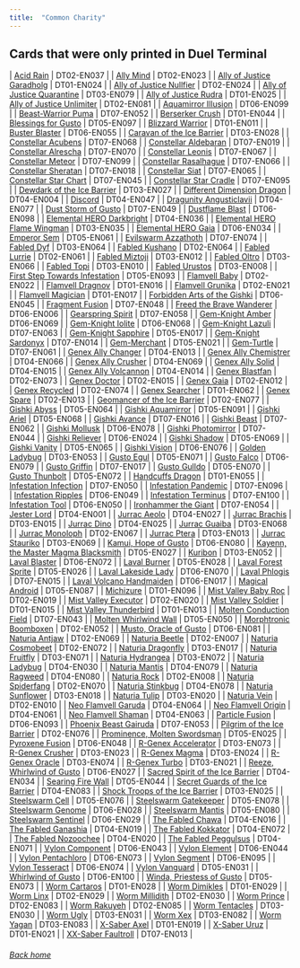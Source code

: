 ```yaml
---
title:  "Common Charity"
---
```

## Cards that were only printed in Duel Terminal
| [Acid Rain](https://db.ygoprodeck.com/card/?search=Acid%20Rain) | DT02-EN037 |
| [Ally Mind](https://db.ygoprodeck.com/card/?search=Ally%20Mind) | DT02-EN023 |
| [Ally of Justice Garadholg](https://db.ygoprodeck.com/card/?search=Ally%20of%20Justice%20Garadholg) | DT01-EN024 |
| [Ally of Justice Nullfier](https://db.ygoprodeck.com/card/?search=Ally%20of%20Justice%20Nullfier) | DT02-EN024 |
| [Ally of Justice Quarantine](https://db.ygoprodeck.com/card/?search=Ally%20of%20Justice%20Quarantine) | DT03-EN079 |
| [Ally of Justice Rudra](https://db.ygoprodeck.com/card/?search=Ally%20of%20Justice%20Rudra) | DT01-EN025 |
| [Ally of Justice Unlimiter](https://db.ygoprodeck.com/card/?search=Ally%20of%20Justice%20Unlimiter) | DT02-EN081 |
| [Aquamirror Illusion](https://db.ygoprodeck.com/card/?search=Aquamirror%20Illusion) | DT06-EN099 |
| [Beast-Warrior Puma](https://db.ygoprodeck.com/card/?search=Beast-Warrior%20Puma) | DT07-EN052 |
| [Berserker Crush](https://db.ygoprodeck.com/card/?search=Berserker%20Crush) | DT01-EN044 |
| [Blessings for Gusto](https://db.ygoprodeck.com/card/?search=Blessings%20for%20Gusto) | DT05-EN097 |
| [Blizzard Warrior](https://db.ygoprodeck.com/card/?search=Blizzard%20Warrior) | DT01-EN011 |
| [Buster Blaster](https://db.ygoprodeck.com/card/?search=Buster%20Blaster) | DT06-EN055 |
| [Caravan of the Ice Barrier](https://db.ygoprodeck.com/card/?search=Caravan%20of%20the%20Ice%20Barrier) | DT03-EN028 |
| [Constellar Acubens](https://db.ygoprodeck.com/card/?search=Constellar%20Acubens) | DT07-EN068 |
| [Constellar Aldebaran](https://db.ygoprodeck.com/card/?search=Constellar%20Aldebaran) | DT07-EN019 |
| [Constellar Alrescha](https://db.ygoprodeck.com/card/?search=Constellar%20Alrescha) | DT07-EN070 |
| [Constellar Leonis](https://db.ygoprodeck.com/card/?search=Constellar%20Leonis) | DT07-EN067 |
| [Constellar Meteor](https://db.ygoprodeck.com/card/?search=Constellar%20Meteor) | DT07-EN099 |
| [Constellar Rasalhague](https://db.ygoprodeck.com/card/?search=Constellar%20Rasalhague) | DT07-EN066 |
| [Constellar Sheratan](https://db.ygoprodeck.com/card/?search=Constellar%20Sheratan) | DT07-EN018 |
| [Constellar Siat](https://db.ygoprodeck.com/card/?search=Constellar%20Siat) | DT07-EN065 |
| [Constellar Star Chart](https://db.ygoprodeck.com/card/?search=Constellar%20Star%20Chart) | DT07-EN045 |
| [Constellar Star Cradle](https://db.ygoprodeck.com/card/?search=Constellar%20Star%20Cradle) | DT07-EN095 |
| [Dewdark of the Ice Barrier](https://db.ygoprodeck.com/card/?search=Dewdark%20of%20the%20Ice%20Barrier) | DT03-EN027 |
| [Different Dimension Dragon](https://db.ygoprodeck.com/card/?search=Different%20Dimension%20Dragon) | DT04-EN004 |
| [Discord](https://db.ygoprodeck.com/card/?search=Discord) | DT04-EN047 |
| [Dragunity Angusticlavii](https://db.ygoprodeck.com/card/?search=Dragunity%20Angusticlavii) | DT04-EN077 |
| [Dust Storm of Gusto](https://db.ygoprodeck.com/card/?search=Dust%20Storm%20of%20Gusto) | DT07-EN049 |
| [Dustflame Blast](https://db.ygoprodeck.com/card/?search=Dustflame%20Blast) | DT06-EN098 |
| [Elemental HERO Darkbright](https://db.ygoprodeck.com/card/?search=Elemental%20HERO%20Darkbright) | DT04-EN036 |
| [Elemental HERO Flame Wingman](https://db.ygoprodeck.com/card/?search=Elemental%20HERO%20Flame%20Wingman) | DT03-EN035 |
| [Elemental HERO Gaia](https://db.ygoprodeck.com/card/?search=Elemental%20HERO%20Gaia) | DT06-EN034 |
| [Emperor Sem](https://db.ygoprodeck.com/card/?search=Emperor%20Sem) | DT05-EN061 |
| [Evilswarm Azzathoth](https://db.ygoprodeck.com/card/?search=Evilswarm%20Azzathoth) | DT07-EN074 |
| [Fabled Dyf](https://db.ygoprodeck.com/card/?search=Fabled%20Dyf) | DT03-EN064 |
| [Fabled Kushano](https://db.ygoprodeck.com/card/?search=Fabled%20Kushano) | DT02-EN064 |
| [Fabled Lurrie](https://db.ygoprodeck.com/card/?search=Fabled%20Lurrie) | DT02-EN061 |
| [Fabled Miztoji](https://db.ygoprodeck.com/card/?search=Fabled%20Miztoji) | DT03-EN012 |
| [Fabled Oltro](https://db.ygoprodeck.com/card/?search=Fabled%20Oltro) | DT03-EN066 |
| [Fabled Topi](https://db.ygoprodeck.com/card/?search=Fabled%20Topi) | DT03-EN010 |
| [Fabled Urustos](https://db.ygoprodeck.com/card/?search=Fabled%20Urustos) | DT03-EN008 |
| [First Step Towards Infestation](https://db.ygoprodeck.com/card/?search=First%20Step%20Towards%20Infestation) | DT05-EN093 |
| [Flamvell Baby](https://db.ygoprodeck.com/card/?search=Flamvell%20Baby) | DT02-EN022 |
| [Flamvell Dragnov](https://db.ygoprodeck.com/card/?search=Flamvell%20Dragnov) | DT01-EN016 |
| [Flamvell Grunika](https://db.ygoprodeck.com/card/?search=Flamvell%20Grunika) | DT02-EN021 |
| [Flamvell Magician](https://db.ygoprodeck.com/card/?search=Flamvell%20Magician) | DT01-EN017 |
| [Forbidden Arts of the Gishki](https://db.ygoprodeck.com/card/?search=Forbidden%20Arts%20of%20the%20Gishki) | DT06-EN045 |
| [Fragment Fusion](https://db.ygoprodeck.com/card/?search=Fragment%20Fusion) | DT07-EN048 |
| [Freed the Brave Wanderer](https://db.ygoprodeck.com/card/?search=Freed%20the%20Brave%20Wanderer) | DT06-EN006 |
| [Gearspring Spirit](https://db.ygoprodeck.com/card/?search=Gearspring%20Spirit) | DT07-EN058 |
| [Gem-Knight Amber](https://db.ygoprodeck.com/card/?search=Gem-Knight%20Amber) | DT06-EN069 |
| [Gem-Knight Iolite](https://db.ygoprodeck.com/card/?search=Gem-Knight%20Iolite) | DT06-EN068 |
| [Gem-Knight Lazuli](https://db.ygoprodeck.com/card/?search=Gem-Knight%20Lazuli) | DT07-EN063 |
| [Gem-Knight Sapphire](https://db.ygoprodeck.com/card/?search=Gem-Knight%20Sapphire) | DT05-EN017 |
| [Gem-Knight Sardonyx](https://db.ygoprodeck.com/card/?search=Gem-Knight%20Sardonyx) | DT07-EN014 |
| [Gem-Merchant](https://db.ygoprodeck.com/card/?search=Gem-Merchant) | DT05-EN021 |
| [Gem-Turtle](https://db.ygoprodeck.com/card/?search=Gem-Turtle) | DT07-EN061 |
| [Genex Ally Changer](https://db.ygoprodeck.com/card/?search=Genex%20Ally%20Changer) | DT04-EN013 |
| [Genex Ally Chemistrer](https://db.ygoprodeck.com/card/?search=Genex%20Ally%20Chemistrer) | DT04-EN066 |
| [Genex Ally Crusher](https://db.ygoprodeck.com/card/?search=Genex%20Ally%20Crusher) | DT04-EN069 |
| [Genex Ally Solid](https://db.ygoprodeck.com/card/?search=Genex%20Ally%20Solid) | DT04-EN015 |
| [Genex Ally Volcannon](https://db.ygoprodeck.com/card/?search=Genex%20Ally%20Volcannon) | DT04-EN014 |
| [Genex Blastfan](https://db.ygoprodeck.com/card/?search=Genex%20Blastfan) | DT02-EN073 |
| [Genex Doctor](https://db.ygoprodeck.com/card/?search=Genex%20Doctor) | DT02-EN015 |
| [Genex Gaia](https://db.ygoprodeck.com/card/?search=Genex%20Gaia) | DT02-EN012 |
| [Genex Recycled](https://db.ygoprodeck.com/card/?search=Genex%20Recycled) | DT02-EN074 |
| [Genex Searcher](https://db.ygoprodeck.com/card/?search=Genex%20Searcher) | DT01-EN062 |
| [Genex Spare](https://db.ygoprodeck.com/card/?search=Genex%20Spare) | DT02-EN013 |
| [Geomancer of the Ice Barrier](https://db.ygoprodeck.com/card/?search=Geomancer%20of%20the%20Ice%20Barrier) | DT02-EN077 |
| [Gishki Abyss](https://db.ygoprodeck.com/card/?search=Gishki%20Abyss) | DT05-EN064 |
| [Gishki Aquamirror](https://db.ygoprodeck.com/card/?search=Gishki%20Aquamirror) | DT05-EN091 |
| [Gishki Ariel](https://db.ygoprodeck.com/card/?search=Gishki%20Ariel) | DT05-EN068 |
| [Gishki Avance](https://db.ygoprodeck.com/card/?search=Gishki%20Avance) | DT07-EN016 |
| [Gishki Beast](https://db.ygoprodeck.com/card/?search=Gishki%20Beast) | DT07-EN062 |
| [Gishki Mollusk](https://db.ygoprodeck.com/card/?search=Gishki%20Mollusk) | DT06-EN078 |
| [Gishki Photomirror](https://db.ygoprodeck.com/card/?search=Gishki%20Photomirror) | DT07-EN044 |
| [Gishki Reliever](https://db.ygoprodeck.com/card/?search=Gishki%20Reliever) | DT06-EN024 |
| [Gishki Shadow](https://db.ygoprodeck.com/card/?search=Gishki%20Shadow) | DT05-EN069 |
| [Gishki Vanity](https://db.ygoprodeck.com/card/?search=Gishki%20Vanity) | DT05-EN065 |
| [Gishki Vision](https://db.ygoprodeck.com/card/?search=Gishki%20Vision) | DT06-EN076 |
| [Golden Ladybug](https://db.ygoprodeck.com/card/?search=Golden%20Ladybug) | DT03-EN053 |
| [Gusto Egul](https://db.ygoprodeck.com/card/?search=Gusto%20Egul) | DT05-EN071 |
| [Gusto Falco](https://db.ygoprodeck.com/card/?search=Gusto%20Falco) | DT06-EN079 |
| [Gusto Griffin](https://db.ygoprodeck.com/card/?search=Gusto%20Griffin) | DT07-EN017 |
| [Gusto Gulldo](https://db.ygoprodeck.com/card/?search=Gusto%20Gulldo) | DT05-EN070 |
| [Gusto Thunbolt](https://db.ygoprodeck.com/card/?search=Gusto%20Thunbolt) | DT05-EN072 |
| [Handcuffs Dragon](https://db.ygoprodeck.com/card/?search=Handcuffs%20Dragon) | DT01-EN055 |
| [Infestation Infection](https://db.ygoprodeck.com/card/?search=Infestation%20Infection) | DT07-EN050 |
| [Infestation Pandemic](https://db.ygoprodeck.com/card/?search=Infestation%20Pandemic) | DT07-EN096 |
| [Infestation Ripples](https://db.ygoprodeck.com/card/?search=Infestation%20Ripples) | DT06-EN049 |
| [Infestation Terminus](https://db.ygoprodeck.com/card/?search=Infestation%20Terminus) | DT07-EN100 |
| [Infestation Tool](https://db.ygoprodeck.com/card/?search=Infestation%20Tool) | DT06-EN050 |
| [Ironhammer the Giant](https://db.ygoprodeck.com/card/?search=Ironhammer%20the%20Giant) | DT07-EN054 |
| [Jester Lord](https://db.ygoprodeck.com/card/?search=Jester%20Lord) | DT04-EN001 |
| [Jurrac Aeolo](https://db.ygoprodeck.com/card/?search=Jurrac%20Aeolo) | DT04-EN027 |
| [Jurrac Brachis](https://db.ygoprodeck.com/card/?search=Jurrac%20Brachis) | DT03-EN015 |
| [Jurrac Dino](https://db.ygoprodeck.com/card/?search=Jurrac%20Dino) | DT04-EN025 |
| [Jurrac Guaiba](https://db.ygoprodeck.com/card/?search=Jurrac%20Guaiba) | DT03-EN068 |
| [Jurrac Monoloph](https://db.ygoprodeck.com/card/?search=Jurrac%20Monoloph) | DT02-EN067 |
| [Jurrac Ptera](https://db.ygoprodeck.com/card/?search=Jurrac%20Ptera) | DT03-EN013 |
| [Jurrac Stauriko](https://db.ygoprodeck.com/card/?search=Jurrac%20Stauriko) | DT03-EN069 |
| [Kamui, Hope of Gusto](https://db.ygoprodeck.com/card/?search=Kamui,%20Hope%20of%20Gusto) | DT06-EN080 |
| [Kayenn, the Master Magma Blacksmith](https://db.ygoprodeck.com/card/?search=Kayenn,%20the%20Master%20Magma%20Blacksmith) | DT05-EN027 |
| [Kuribon](https://db.ygoprodeck.com/card/?search=Kuribon) | DT03-EN052 |
| [Laval Blaster](https://db.ygoprodeck.com/card/?search=Laval%20Blaster) | DT06-EN072 |
| [Laval Burner](https://db.ygoprodeck.com/card/?search=Laval%20Burner) | DT05-EN028 |
| [Laval Forest Sprite](https://db.ygoprodeck.com/card/?search=Laval%20Forest%20Sprite) | DT05-EN026 |
| [Laval Lakeside Lady](https://db.ygoprodeck.com/card/?search=Laval%20Lakeside%20Lady) | DT06-EN070 |
| [Laval Phlogis](https://db.ygoprodeck.com/card/?search=Laval%20Phlogis) | DT07-EN015 |
| [Laval Volcano Handmaiden](https://db.ygoprodeck.com/card/?search=Laval%20Volcano%20Handmaiden) | DT06-EN017 |
| [Magical Android](https://db.ygoprodeck.com/card/?search=Magical%20Android) | DT05-EN087 |
| [Michizure](https://db.ygoprodeck.com/card/?search=Michizure) | DT01-EN096 |
| [Mist Valley Baby Roc](https://db.ygoprodeck.com/card/?search=Mist%20Valley%20Baby%20Roc) | DT02-EN019 |
| [Mist Valley Executor](https://db.ygoprodeck.com/card/?search=Mist%20Valley%20Executor) | DT02-EN020 |
| [Mist Valley Soldier](https://db.ygoprodeck.com/card/?search=Mist%20Valley%20Soldier) | DT01-EN015 |
| [Mist Valley Thunderbird](https://db.ygoprodeck.com/card/?search=Mist%20Valley%20Thunderbird) | DT01-EN013 |
| [Molten Conduction Field](https://db.ygoprodeck.com/card/?search=Molten%20Conduction%20Field) | DT07-EN043 |
| [Molten Whirlwind Wall](https://db.ygoprodeck.com/card/?search=Molten%20Whirlwind%20Wall) | DT05-EN050 |
| [Morphtronic Boomboxen](https://db.ygoprodeck.com/card/?search=Morphtronic%20Boomboxen) | DT02-EN052 |
| [Musto, Oracle of Gusto](https://db.ygoprodeck.com/card/?search=Musto,%20Oracle%20of%20Gusto) | DT06-EN081 |
| [Naturia Antjaw](https://db.ygoprodeck.com/card/?search=Naturia%20Antjaw) | DT02-EN069 |
| [Naturia Beetle](https://db.ygoprodeck.com/card/?search=Naturia%20Beetle) | DT02-EN007 |
| [Naturia Cosmobeet](https://db.ygoprodeck.com/card/?search=Naturia%20Cosmobeet) | DT02-EN072 |
| [Naturia Dragonfly](https://db.ygoprodeck.com/card/?search=Naturia%20Dragonfly) | DT03-EN017 |
| [Naturia Fruitfly](https://db.ygoprodeck.com/card/?search=Naturia%20Fruitfly) | DT03-EN071 |
| [Naturia Hydrangea](https://db.ygoprodeck.com/card/?search=Naturia%20Hydrangea) | DT03-EN072 |
| [Naturia Ladybug](https://db.ygoprodeck.com/card/?search=Naturia%20Ladybug) | DT04-EN030 |
| [Naturia Mantis](https://db.ygoprodeck.com/card/?search=Naturia%20Mantis) | DT04-EN079 |
| [Naturia Ragweed](https://db.ygoprodeck.com/card/?search=Naturia%20Ragweed) | DT04-EN080 |
| [Naturia Rock](https://db.ygoprodeck.com/card/?search=Naturia%20Rock) | DT02-EN008 |
| [Naturia Spiderfang](https://db.ygoprodeck.com/card/?search=Naturia%20Spiderfang) | DT02-EN070 |
| [Naturia Stinkbug](https://db.ygoprodeck.com/card/?search=Naturia%20Stinkbug) | DT04-EN078 |
| [Naturia Sunflower](https://db.ygoprodeck.com/card/?search=Naturia%20Sunflower) | DT03-EN018 |
| [Naturia Tulip](https://db.ygoprodeck.com/card/?search=Naturia%20Tulip) | DT03-EN020 |
| [Naturia Vein](https://db.ygoprodeck.com/card/?search=Naturia%20Vein) | DT02-EN010 |
| [Neo Flamvell Garuda](https://db.ygoprodeck.com/card/?search=Neo%20Flamvell%20Garuda) | DT04-EN064 |
| [Neo Flamvell Origin](https://db.ygoprodeck.com/card/?search=Neo%20Flamvell%20Origin) | DT04-EN061 |
| [Neo Flamvell Shaman](https://db.ygoprodeck.com/card/?search=Neo%20Flamvell%20Shaman) | DT04-EN063 |
| [Particle Fusion](https://db.ygoprodeck.com/card/?search=Particle%20Fusion) | DT06-EN093 |
| [Phoenix Beast Gairuda](https://db.ygoprodeck.com/card/?search=Phoenix%20Beast%20Gairuda) | DT07-EN053 |
| [Pilgrim of the Ice Barrier](https://db.ygoprodeck.com/card/?search=Pilgrim%20of%20the%20Ice%20Barrier) | DT02-EN076 |
| [Prominence, Molten Swordsman](https://db.ygoprodeck.com/card/?search=Prominence,%20Molten%20Swordsman) | DT05-EN025 |
| [Pyroxene Fusion](https://db.ygoprodeck.com/card/?search=Pyroxene%20Fusion) | DT06-EN048 |
| [R-Genex Accelerator](https://db.ygoprodeck.com/card/?search=R-Genex%20Accelerator) | DT03-EN073 |
| [R-Genex Crusher](https://db.ygoprodeck.com/card/?search=R-Genex%20Crusher) | DT03-EN023 |
| [R-Genex Magma](https://db.ygoprodeck.com/card/?search=R-Genex%20Magma) | DT03-EN024 |
| [R-Genex Oracle](https://db.ygoprodeck.com/card/?search=R-Genex%20Oracle) | DT03-EN074 |
| [R-Genex Turbo](https://db.ygoprodeck.com/card/?search=R-Genex%20Turbo) | DT03-EN021 |
| [Reeze, Whirlwind of Gusto](https://db.ygoprodeck.com/card/?search=Reeze,%20Whirlwind%20of%20Gusto) | DT06-EN027 |
| [Sacred Spirit of the Ice Barrier](https://db.ygoprodeck.com/card/?search=Sacred%20Spirit%20of%20the%20Ice%20Barrier) | DT04-EN034 |
| [Searing Fire Wall](https://db.ygoprodeck.com/card/?search=Searing%20Fire%20Wall) | DT05-EN044 |
| [Secret Guards of the Ice Barrier](https://db.ygoprodeck.com/card/?search=Secret%20Guards%20of%20the%20Ice%20Barrier) | DT04-EN083 |
| [Shock Troops of the Ice Barrier](https://db.ygoprodeck.com/card/?search=Shock%20Troops%20of%20the%20Ice%20Barrier) | DT03-EN025 |
| [Steelswarm Cell](https://db.ygoprodeck.com/card/?search=Steelswarm%20Cell) | DT05-EN076 |
| [Steelswarm Gatekeeper](https://db.ygoprodeck.com/card/?search=Steelswarm%20Gatekeeper) | DT05-EN078 |
| [Steelswarm Genome](https://db.ygoprodeck.com/card/?search=Steelswarm%20Genome) | DT06-EN028 |
| [Steelswarm Mantis](https://db.ygoprodeck.com/card/?search=Steelswarm%20Mantis) | DT05-EN080 |
| [Steelswarm Sentinel](https://db.ygoprodeck.com/card/?search=Steelswarm%20Sentinel) | DT06-EN029 |
| [The Fabled Chawa](https://db.ygoprodeck.com/card/?search=The%20Fabled%20Chawa) | DT04-EN016 |
| [The Fabled Ganashia](https://db.ygoprodeck.com/card/?search=The%20Fabled%20Ganashia) | DT04-EN019 |
| [The Fabled Kokkator](https://db.ygoprodeck.com/card/?search=The%20Fabled%20Kokkator) | DT04-EN072 |
| [The Fabled Nozoochee](https://db.ygoprodeck.com/card/?search=The%20Fabled%20Nozoochee) | DT04-EN020 |
| [The Fabled Peggulsus](https://db.ygoprodeck.com/card/?search=The%20Fabled%20Peggulsus) | DT04-EN071 |
| [Vylon Component](https://db.ygoprodeck.com/card/?search=Vylon%20Component) | DT06-EN043 |
| [Vylon Element](https://db.ygoprodeck.com/card/?search=Vylon%20Element) | DT06-EN044 |
| [Vylon Pentachloro](https://db.ygoprodeck.com/card/?search=Vylon%20Pentachloro) | DT06-EN073 |
| [Vylon Segment](https://db.ygoprodeck.com/card/?search=Vylon%20Segment) | DT06-EN095 |
| [Vylon Tesseract](https://db.ygoprodeck.com/card/?search=Vylon%20Tesseract) | DT06-EN074 |
| [Vylon Vanguard](https://db.ygoprodeck.com/card/?search=Vylon%20Vanguard) | DT05-EN031 |
| [Whirlwind of Gusto](https://db.ygoprodeck.com/card/?search=Whirlwind%20of%20Gusto) | DT06-EN100 |
| [Winda, Priestess of Gusto](https://db.ygoprodeck.com/card/?search=Winda,%20Priestess%20of%20Gusto) | DT05-EN073 |
| [Worm Cartaros](https://db.ygoprodeck.com/card/?search=Worm%20Cartaros) | DT01-EN028 |
| [Worm Dimikles](https://db.ygoprodeck.com/card/?search=Worm%20Dimikles) | DT01-EN029 |
| [Worm Linx](https://db.ygoprodeck.com/card/?search=Worm%20Linx) | DT02-EN029 |
| [Worm Millidith](https://db.ygoprodeck.com/card/?search=Worm%20Millidith) | DT02-EN030 |
| [Worm Prince](https://db.ygoprodeck.com/card/?search=Worm%20Prince) | DT02-EN083 |
| [Worm Rakuyeh](https://db.ygoprodeck.com/card/?search=Worm%20Rakuyeh) | DT02-EN085 |
| [Worm Tentacles](https://db.ygoprodeck.com/card/?search=Worm%20Tentacles) | DT03-EN030 |
| [Worm Ugly](https://db.ygoprodeck.com/card/?search=Worm%20Ugly) | DT03-EN031 |
| [Worm Xex](https://db.ygoprodeck.com/card/?search=Worm%20Xex) | DT03-EN082 |
| [Worm Yagan](https://db.ygoprodeck.com/card/?search=Worm%20Yagan) | DT03-EN083 |
| [X-Saber Axel](https://db.ygoprodeck.com/card/?search=X-Saber%20Axel) | DT01-EN019 |
| [X-Saber Uruz](https://db.ygoprodeck.com/card/?search=X-Saber%20Uruz) | DT01-EN021 |
| [XX-Saber Faultroll](https://db.ygoprodeck.com/card/?search=XX-Saber%20Faultroll) | DT07-EN013 |
###### [Back home](index)